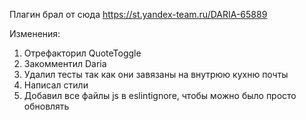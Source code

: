 Плагин брал от сюда https://st.yandex-team.ru/DARIA-65889

Изменения:
1) Отрефакторил QuoteToggle
2) Закомментил Daria
3) Удалил тесты так как они завязаны на внутрюю кухню почты
4) Написал стили
5) Добавил все файлы js в eslintignore, чтобы можно было просто обновлять